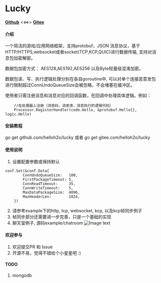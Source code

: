# Lucky

[**Github**](https://github.com/helloh2o/lucky) <<=>> [**Gitee**](https://gitee.com/helloh2o/lucky)

#### 介绍
一个简洁的游戏/应用网络框架，支持protobuf，JSON 消息协议，基于HTTP/HTTPS,websocket或者socket(TCP,KCP,QUIC)进行数据传输, 支持对消息包加密解密。

数据包加密方式： AES128,AES192,AES256 以及Byte轻量级混淆加密。

数据包读、写、执行逻辑处理分别在各自goroutine中, 可以对单个连接恶意发包进行限制超过ConnUndoQueueSize会被忽略，不会堵塞在缓冲区。

使用者只需注册消息和消息对应的回调函数，在回调中处理具体逻辑。例如：
```
    //在处理器上注册（消息码，消息体，消息执行的逻辑代码）
	Processor.RegisterHandler(code.Hello, &protobuf.Hello{}, logic.Hello)
```

#### 安装教程

go get github.com/helloh2o/lucky  或者 go get gitee.com/helloh2o/lucky

#### 使用说明

1. 设置配置参数或保持默认
```
conf.Set(&conf.Data{
		ConnUndoQueueSize:   100,
		FirstPackageTimeout: 5,
		ConnReadTimeout:     35,
		ConnWriteTimeout:    5,
		MaxDataPackageSize:  4096,
		MaxHeaderLen:        1024,
	})
```
2. 请参考example下的http, tcp, websocket, kcp, 以及kcp帧同步例子
3. 帧同步部分还需要进一步完善，只是一个基础的实现
4. 聊天室例子, 源码example/chatroom
![Image text](https://gitee.com/helloh2o/lucky/raw/master/example/chatroom/demo.png)

#### 欢迎参与
1. 欢迎提交PR 和 Issue
2. 开源不易，觉得不错给个小星星吧 :)

#### TODO
1. mongodb 
